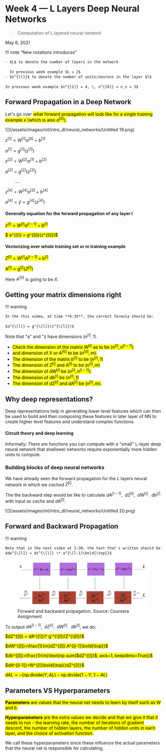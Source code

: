# Week 4 — L Layers Deep Neural Networks
> Computation of L layered neural network

May 6, 2021

!!! note "New notations introduces"

    - $L$ to denote the number of layers in the network

      In previous week example $L = 2$
    - $n^{[l]}$ to denote the number of units/neurons in the layer $l$

    In previous week example $n^{[1]} = 4, \, n^{[0]} = n_x = 3$

## Forward Propagation in a Deep Network

Let's go over <mark class="y">what forward propagation will look like for a single training example $x$ (which is also $a^{[0]}$).</mark>

![](/assets/images/ml/intro_dl/neural_networks/Untitled 19.png)

$z^{[1]} = W^{[1]}a^{[0]}+b^{[1]}$

$a^{[1]} = g^{[1]}(z^{[1]})$

$z^{[2]} = W^{[2]}a^{[1]}+b^{[2]}$

$a^{[2]} = g^{[2]}(z^{[2]})$

$\qquad....$

$z^{[4]} = W^{[4]}a^{[3]} + b^{[4]}$

$a^{[4]} = \hat{y} = g^{[4]}(z^{[4]})$

#### Generally equation for the forward propagation of any layer l

<mark class="v">$z^{[l]} = W^{[l]}a^{[l-1]} + b^{[l]}$<mark>

<mark class="v">$ a^{[l]} = g^{[l]}(z^{[l]})$</mark>

#### Vectorizing over whole training set or m training example

<mark class="v">$Z^{[l]} = W^{[l]}A^{[l-1]} + b^{[l]}$</mark>

<mark class="v">$A^{[l]} = g^{[l]}(Z^{[l]})$</mark>

Here $A^{[0]}$ is going to be $X$.

## Getting your matrix dimensions right
!!! warning

    In the this video, at time **6:35**, the correct formula should be:

    $a^{\[l]} = g^{\[l]}(z^{\[l]})$


Note that "a" and "z have dimensions $(n^{[l]},1)$.

* <mark class="y">Check the dimension of the matrix $W^{[l]}$ as to be $(n^{[l]}, n^{[l-1]})$</mark>
* <mark class="y">and dimension of $X$ or $A^{[0]}$ to be $(n^{[0]}, m)$.</mark>
* <mark class="y">The dimension of the matrix $b^{[l]}$ to be $(n^{[l]},1)$</mark>
* <mark class="y">The dimension of $Z^{[l]}$ and $A^{[l]}$ to be $(n^{[l]}, m)$</mark>
* <mark class="y">The dimension of $dW^{[l]}$ be $(n^{[l]}, n^{[l-1]})$.</mark>
* <mark class="y">The dimension of $db^{[l]}$ be $(n^{[l]}, 1)$</mark>
* <mark class="y">The dimension of $dZ^{[l]}$ and $dA^{[l]}$ be $(n^{[l]}, m )$.</mark>

## Why deep representations?

Deep representations help in generating lower level features which can then be used to build and then composing these features in later layer of NN to create higher level features and understand complex functions.

#### Circuit theory and deep learning

Informally: There are functions you can compute with a "small" L-layer deep neural network that shallower networks require exponentially more hidden units to compute.

### Building blocks of deep neural networks

We have already seen the forward propagation for the $L$ layers neural network in which we _cached_ $Z^{[l]}$.

The the backward step would be like to calculate $dA^{[l-1]},\enspace dZ^{[l]},\enspace dW^{[l]}.\enspace db^{[l]}$ with input as _cache_ and $dA^{[l]}$.

![](/assets/images/ml/intro_dl/neural_networks/Untitled 20.png)

## Forward and Backward Propagation
!!! warning

    Note that in the next video at 2:30, the text that's written should be $dw^{\[l]} = dz^{\[l]} \* a^{\[l-1]\bold{\top}}$

<figure>
  <img src="/assets/images/ml/intro_dl/neural_networks/Untitled 21.png"></img>
  <figcaption>Forward and backward propagation. Source: Coursera Assignment</figcaption>
</figure>


To output $dA^{[l-1]},\enspace dZ^{[l]},\enspace dW^{[l]}.\enspace db^{[l]}$; we do:

<mark class="v">$dZ^{[l]} = dA^{[l]}\* g'^{\[l]}(Z^{\[l]})$</mark>

<mark class="v">$dW^{[l]}=\frac{1}{m}dZ^{[l]}.A^{[l-1]\bold{\top}}$</mark>

<mark class="v">$db^{[l]}=\frac{1}{m}\text{np.sum($dZ^{[l]}$, axis=1, keepdims=True)}$</mark>

<mark class="v">$dA^{[l-1]}=W^{[l]\bold{\top}}dZ^{[l]}$</mark>

<mark class="v">$dAL = -(\text{np.divide($Y, AL$)} - \text{np.divide($1-Y$, $1-AL$)}$</mark>

## Parameters VS Hyperparameters

<mark class="y">**Parameters** are values that the neural net needs to learn by itself such as $W$ and $b$.</mark>

<mark class="y">**Hyperparameters** are the extra values we decide and that we give it that it needs to run - the learning rate, the number of iterations of gradient descent, the number of hidden layers, the number of hidden units in each layer, and the choice of activation function.</mark>

We call these hyperparameters since these influence the actual parameters that the neural net is responsible for calculating.
